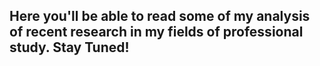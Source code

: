 ## Here you'll be able to read some of my analysis of recent research in my fields of professional study. Stay Tuned!
